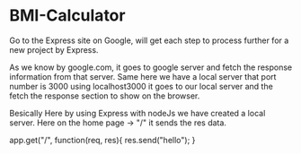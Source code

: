 # BMI-Calculator
 
Go to the Express site on Google, will get each step to process further for a new project by Express.

As we know by google.com, it goes to google server and fetch the response information from that server. Same here we have a local server that port number is 3000
using localhost3000 it goes to our local server and the fetch the response section to show on the browser.

Besically Here by using Express with nodeJs we have created a local server. Here on the home page -> "/" it sends the res data.

app.get("/", function(req, res){
  res.send("hello");
}

